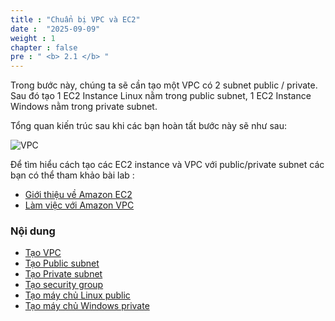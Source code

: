 ```yaml
---
title : "Chuẩn bị VPC và EC2"
date :  "2025-09-09" 
weight : 1 
chapter : false
pre : " <b> 2.1 </b> "
---
```


Trong bước này, chúng ta sẽ cần tạo một VPC có 2 subnet public / private. Sau đó tạo 1 EC2 Instance Linux nằm trong public subnet,  1 EC2 Instance Windows nằm trong private subnet.

Tổng quan kiến trúc sau khi các bạn hoàn tất bước này sẽ như sau:

![VPC](/images/arc-01.png)

Để tìm hiểu cách tạo các EC2 instance và VPC với public/private subnet các bạn có thể tham khảo bài lab :
  - [Giới thiệu về Amazon EC2](https://000004.awsstudygroup.com/vi/)
  - [Làm việc với Amazon VPC](https://000003.awsstudygroup.com/vi/) 


### Nội dung
  - [Tạo VPC](2.1.1-createvpc/)
  - [Tạo Public subnet](2.1.2-createpublicsubnet/)
  - [Tạo Private subnet](2.1.3-createprivatesubnet/)
  - [Tạo security group](2.1.4-createsecgroup/)
  - [Tạo máy chủ Linux public](2.1.5-createec2linux/)
  - [Tạo máy chủ Windows private](2.1.6-createec2windows/)
